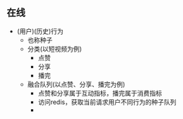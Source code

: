 ## 在线
* (用户)(历史)行为
  * 也称种子
  * 分类(以短视频为例)
    * 点赞
    * 分享
    * 播完
  * 融合队列(以点赞、分享、播完为例)
    * 点赞和分享属于互动指标，播完属于消费指标
    * 访问redis，获取当前请求用户不同行为的种子队列
    * 
